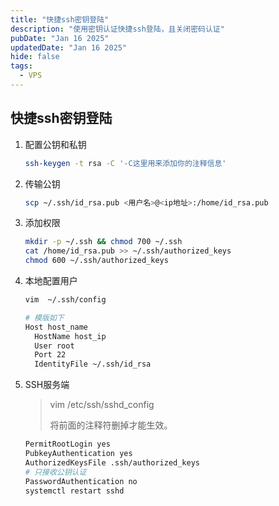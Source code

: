 ```yaml
---
title: "快捷ssh密钥登陆"
description: "使用密钥认证快捷ssh登陆，且关闭密码认证"
pubDate: "Jan 16 2025"
updatedDate: "Jan 16 2025"
hide: false
tags:
  - VPS
---
```


## 快捷ssh密钥登陆

1. 配置公钥和私钥

   ```bash
   ssh-keygen -t rsa -C '-C这里用来添加你的注释信息'
   ```

2. 传输公钥

   ```bash
   scp ~/.ssh/id_rsa.pub <用户名>@<ip地址>:/home/id_rsa.pub
   ```

3. 添加权限

   ```bash
   mkdir -p ~/.ssh && chmod 700 ~/.ssh 
   cat /home/id_rsa.pub >> ~/.ssh/authorized_keys 
   chmod 600 ~/.ssh/authorized_keys
   ```

4. 本地配置用户

   ```bash
   vim  ~/.ssh/config
   
   # 模版如下
   Host host_name
     HostName host_ip
     User root
     Port 22
     IdentityFile ~/.ssh/id_rsa
   ```

5. SSH服务端

   > vim /etc/ssh/sshd_config
   >
   > 将前面的注释符删掉才能生效。

   ```bash
   PermitRootLogin yes
   PubkeyAuthentication yes
   AuthorizedKeysFile .ssh/authorized_keys
   # 只接收公钥认证
   PasswordAuthentication no
   systemctl restart sshd
   ```

### 